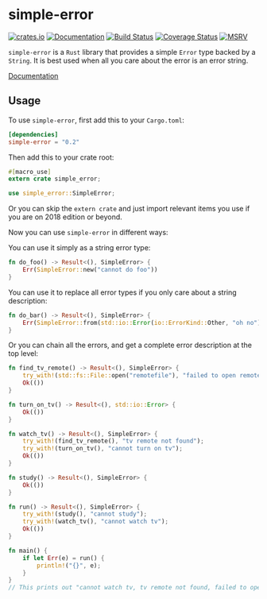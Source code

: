 # simple-error

[![crates.io](https://img.shields.io/crates/v/simple-error.svg)](https://crates.io/crates/simple-error)
[![Documentation](https://docs.rs/simple-error/badge.svg)](https://docs.rs/simple-error/)
[![Build Status](https://github.com/wisagan/simple-error/workflows/ci/badge.svg)](https://github.com/WiSaGaN/simple-error/actions?query=workflow%3Aci)
[![Coverage Status](https://coveralls.io/repos/github/WiSaGaN/simple-error/badge.svg?branch=master)](https://coveralls.io/github/WiSaGaN/simple-error?branch=master)
[![MSRV](https://img.shields.io/badge/simple_error-rustc_1.58.0+-lightgray.svg)](https://blog.rust-lang.org/2022/01/13/Rust-1.58.0.html)

`simple-error` is a `Rust` library that provides a simple `Error` type backed by a `String`. It is best used when all you care about the error is an error string.

[Documentation](https://docs.rs/simple-error/)

## Usage

To use `simple-error`, first add this to your `Cargo.toml`:

```toml
[dependencies]
simple-error = "0.2"
```

Then add this to your crate root:

```rust
#[macro_use]
extern crate simple_error;

use simple_error::SimpleError;
```

Or you can skip the `extern crate` and just import relevant items you use if you are on 2018 edition or beyond.

Now you can use `simple-error` in different ways:

You can use it simply as a string error type:

```rust
fn do_foo() -> Result<(), SimpleError> {
    Err(SimpleError::new("cannot do foo"))
}
```

You can use it to replace all error types if you only care about a string description:

```rust
fn do_bar() -> Result<(), SimpleError> {
    Err(SimpleError::from(std::io::Error(io::ErrorKind::Other, "oh no")))
}
```

Or you can chain all the errors, and get a complete error description at the top level:

```rust
fn find_tv_remote() -> Result<(), SimpleError> {
    try_with!(std::fs::File::open("remotefile"), "failed to open remote file");
    Ok(())
}

fn turn_on_tv() -> Result<(), std::io::Error> {
    Ok(())
}

fn watch_tv() -> Result<(), SimpleError> {
    try_with!(find_tv_remote(), "tv remote not found");
    try_with!(turn_on_tv(), "cannot turn on tv");
    Ok(())
}

fn study() -> Result<(), SimpleError> {
    Ok(())
}

fn run() -> Result<(), SimpleError> {
    try_with!(study(), "cannot study");
    try_with!(watch_tv(), "cannot watch tv");
    Ok(())
}

fn main() {
    if let Err(e) = run() {
        println!("{}", e);
    }
}
// This prints out "cannot watch tv, tv remote not found, failed to open remote file, Text file busy" if the error is text file busy.
```
